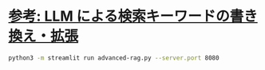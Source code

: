 # [参考: LLM による検索キーワードの書き換え・拡張](https://catalog.us-east-1.prod.workshops.aws/workshops/7271111a-22bd-40e7-971a-817b0c083c67/ja-JP/rag/advanced)

```sh
python3 -m streamlit run advanced-rag.py --server.port 8080
```
